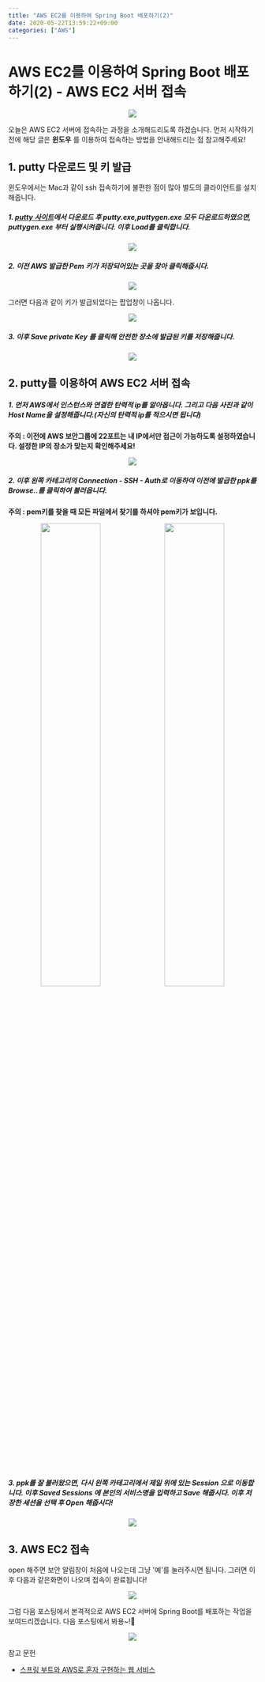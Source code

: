 ```yaml
---
title: "AWS EC2를 이용하여 Spring Boot 배포하기(2)"
date: 2020-05-22T13:59:22+09:00
categories: ["AWS"]
---
```


# AWS EC2를 이용하여 Spring Boot 배포하기(2) - AWS EC2 서버 접속

<p align = "center">
  <img src="https://media.tenor.com/images/19aba5fb5a891041880efd7efb64017f/tenor.gif" >
</p>

오늘은 AWS EC2 서버에 접속하는 과정을 소개해드리도록 하겠습니다. 먼저 시작하기 전에 해당 글은 **윈도우** 를 이용하여 접속하는 방법을 안내해드리는 점 참고해주세요!


## 1. putty 다운로드 및 키 발급

윈도우에서는 Mac과 같이 ssh 접속하기에 불편한 점이 많아 별도의 클라이언트를 설치해줍니다.

##### 1. [putty 사이트](https://www.putty.org/)에서 다운로드 후 **putty.exe**,**puttygen.exe** 모두 다운로드하였으면, **puttygen.exe** 부터 실행시켜줍니다. 이후 Load를 클릭합니다.

<p align = "center">
  <img src="https://user-images.githubusercontent.com/50758600/82623745-d7fdb580-9c1b-11ea-9b2d-3748f6b413b3.png" >
</p>

##### 2. 이전 AWS 발급한 Pem 키가 저장되어있는 곳을 찾아 클릭해줍시다.

<p align = "center">
  <img src="https://user-images.githubusercontent.com/50758600/82624056-ad602c80-9c1c-11ea-9e66-a766ff9dc1ca.png" >
</p>

그러면 다음과 같이 키가 발급되었다는 팝업창이 나옵니다.

<p align = "center">
  <img src="https://user-images.githubusercontent.com/50758600/82624133-ccf75500-9c1c-11ea-9022-72f1f934431d.png" >
</p>

##### 3. 이후 **Save private Key** 를 클릭해 안전한 장소에 발급된 키를 저장해줍니다.

<p align = "center">
  <img src="https://user-images.githubusercontent.com/50758600/82624244-03cd6b00-9c1d-11ea-991a-0d031bf10830.png" >
</p>

## 2. putty를 이용하여 AWS EC2 서버 접속

##### 1. 먼저 AWS에서 인스턴스와 연결한 탄력적 ip를 알아옵니다. 그리고 다음 사진과 같이 Host Name을 설정해줍니다.(자신의 탄력적 ip를 적으시면 됩니다)

**주의 : 이전에 AWS 보안그룹에 22포트는 내 IP에서만 접근이 가능하도록 설정하였습니다. 설정한 IP의 장소가 맞는지 확인해주세요!**

<p align = "center">
  <img src="https://user-images.githubusercontent.com/50758600/82626422-c23fbe80-9c22-11ea-9ecc-913da387f9ad.png" >
</p>

##### 2. 이후 왼쪽 카테고리의 Connection - SSH - Auth로 이동하여 이전에 발급한 ppk를 Browse..를 클릭하여 불러옵니다.

**주의 : pem키를 찾을 때 모든 파일에서 찾기를 하셔야 pem키가 보입니다.**

<p align = "center">
  <img src="https://user-images.githubusercontent.com/50758600/82625156-645da780-9c1f-11ea-9fe8-52e80d4ac59b.png" width = "49%" >
  <img src="https://user-images.githubusercontent.com/50758600/82625205-85be9380-9c1f-11ea-8c4b-18c8cdf07c90.png" width = "49%" >
</p>

##### 3. ppk를 잘 불러왔으면, 다시 왼쪽 카테고리에서 제일 위에 있는 **Session** 으로 이동합니다. 이후 **Saved Sessions** 에 본인의 서비스명을 입력하고 **Save** 해줍시다. 이후 저장한 세션을 선택 후 **Open** 해줍시다!

<p align = "center">
  <img src="https://user-images.githubusercontent.com/50758600/82626455-d4b9f800-9c22-11ea-9955-3e0e589711d0.png" >
</p>

## 3. AWS EC2 접속

open 해주면 보안 알림창이 처음에 나오는데 그냥 '예'를 눌러주시면 됩니다. 그러면 이후 다음과 같은화면이 나오며 접속이 완료됩니다!

<p align = "center">
  <img src="https://user-images.githubusercontent.com/50758600/82626610-38442580-9c23-11ea-929f-136498f1ec66.png" >
</p>

그럼 다음 포스팅에서 본격적으로 AWS EC2 서버에 Spring Boot를 배포하는 작업을 보여드리겠습니다. 다음 포스팅에서 봐용~!👐

<p align = "center">
  <img src=https://gifimage.net/wp-content/uploads/2018/05/see-ya-gif-12.gif" >
</p>


참고 문헌
- [스프링 부트와 AWS로 혼자 구현하는 웹 서비스](http://www.yes24.com/Product/Goods/83849117?)
